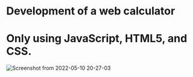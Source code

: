 # Development of a web calculator
# Only using JavaScript, HTML5, and CSS.


![Screenshot from 2022-05-10 20-27-03](https://user-images.githubusercontent.com/38084663/167740907-bd415471-9ac0-45ed-bed0-441f673ba666.png)
